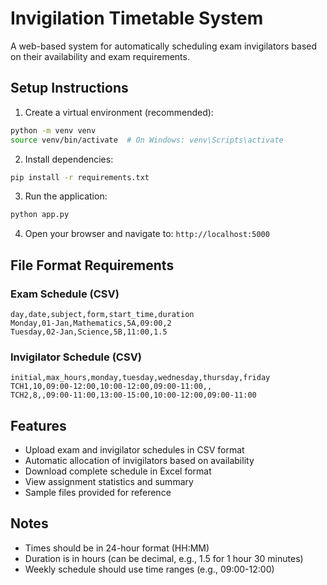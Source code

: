 # Invigilation Timetable System

A web-based system for automatically scheduling exam invigilators based on their availability and exam requirements.

## Setup Instructions

1. Create a virtual environment (recommended):
```bash
python -m venv venv
source venv/bin/activate  # On Windows: venv\Scripts\activate
```

2. Install dependencies:
```bash
pip install -r requirements.txt
```

3. Run the application:
```bash
python app.py
```

4. Open your browser and navigate to: `http://localhost:5000`

## File Format Requirements

### Exam Schedule (CSV)
```csv
day,date,subject,form,start_time,duration
Monday,01-Jan,Mathematics,5A,09:00,2
Tuesday,02-Jan,Science,5B,11:00,1.5
```

### Invigilator Schedule (CSV)
```csv
initial,max_hours,monday,tuesday,wednesday,thursday,friday
TCH1,10,09:00-12:00,10:00-12:00,09:00-11:00,,
TCH2,8,,09:00-11:00,13:00-15:00,10:00-12:00,09:00-11:00
```

## Features

- Upload exam and invigilator schedules in CSV format
- Automatic allocation of invigilators based on availability
- Download complete schedule in Excel format
- View assignment statistics and summary
- Sample files provided for reference

## Notes

- Times should be in 24-hour format (HH:MM)
- Duration is in hours (can be decimal, e.g., 1.5 for 1 hour 30 minutes)
- Weekly schedule should use time ranges (e.g., 09:00-12:00) 

